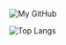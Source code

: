 ![My GitHub](https://github-readme-stats.vercel.app/api?username=al0ne&count_private=true&show_icons=true&theme=vue&include_all_commits=true)

![Top Langs](https://github-readme-stats.vercel.app/api/top-langs/?username=al0ne&theme=vue&count_private=true&show_icons=true&layout=compact)
